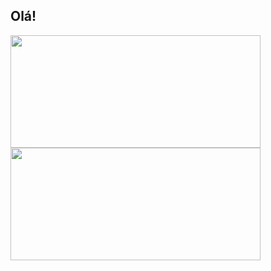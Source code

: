 ## Olá!

 <div>
  <a href="https://github.com/JoaoMiguell">
  <img height="180em" width="400em" src="https://github-readme-stats-sx8z.vercel.app/api?username=JoaoMiguell&show_icons=true&theme=tokyonight&include_all_commits=true&count_private=true"/>
  <img height="180em" width="400em" src="https://github-readme-stats-sx8z.vercel.app/api/top-langs/?username=JoaoMiguell&layout=compact&langs_count=8&theme=tokyonight"/>
</div>
